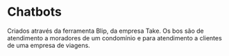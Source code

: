 # Chatbots
Criados através da ferramenta Blip, da empresa Take. Os bos são de atendimento a moradores de um condomínio e para atendimento a clientes de uma empresa de viagens.
